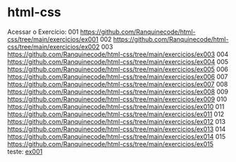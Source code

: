 # html-css
 
Acessar o Exercício:
001 https://github.com/Ranquinecode/html-css/tree/main/exercicios/ex001
002 https://github.com/Ranquinecode/html-css/tree/main/exercicios/ex002
003 https://github.com/Ranquinecode/html-css/tree/main/exercicios/ex003
004 https://github.com/Ranquinecode/html-css/tree/main/exercicios/ex004
005 https://github.com/Ranquinecode/html-css/tree/main/exercicios/ex005
006 https://github.com/Ranquinecode/html-css/tree/main/exercicios/ex006
007 https://github.com/Ranquinecode/html-css/tree/main/exercicios/ex007
008 https://github.com/Ranquinecode/html-css/tree/main/exercicios/ex008
009 https://github.com/Ranquinecode/html-css/tree/main/exercicios/ex009
010 https://github.com/Ranquinecode/html-css/tree/main/exercicios/ex010
011 https://github.com/Ranquinecode/html-css/tree/main/exercicios/ex011
012 https://github.com/Ranquinecode/html-css/tree/main/exercicios/ex012
013 https://github.com/Ranquinecode/html-css/tree/main/exercicios/ex013
014 https://github.com/Ranquinecode/html-css/tree/main/exercicios/ex014
015 https://github.com/Ranquinecode/html-css/tree/main/exercicios/ex015
teste: <a href="https://github.com/Ranquinecode/html-css/tree/main/exercicios/ex001">ex001</a>
